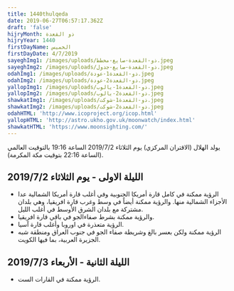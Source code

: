 ```yaml
---
title: 1440thulqeda
date: 2019-06-27T06:57:17.362Z
draft: 'false'
hijryMonth: ذو القعدة
hijryYear: 1440
firstDayName: الخميس
firstDayDate: 4/7/2019
sayeghImg1: /images/uploads/ذو-القعدة-صايغ-مخطط.jpeg
sayeghImg2: /images/uploads/ذو-القعدة-صايغ-جدول.jpeg
odahImg1: /images/uploads/ذو-القعدة1-عودة.jpeg
odahImg2: /images/uploads/ذو-القعدة2-عودة.jpeg
yallopImg1: /images/uploads/ذو-القعدة1-يالوب.jpeg
yallopImg2: /images/uploads/ذو-القعدة2-يالوب.jpeg
shawkatImg1: /images/uploads/ذو-القعدة1-شوكت.jpeg
shawkatImg2: /images/uploads/ذو-القعدة2-شوكت.jpeg
odahHTML: 'http://www.icoproject.org/icop.html'
yallopHTML: 'http://astro.ukho.gov.uk/moonwatch/index.html'
shawkatHTML: 'https://www.moonsighting.com/'
---
```

يولد الهلال (الاقتران المركزي) يوم الثلاثاء 2019/7/2 الساعة 19:16 بالتوقيت العالمي (الساعة 22:16 بتوقيت مكة المكرمة).

## الليلة الاولى - يوم الثلاثاء 2019/7/2

* الرؤية ممكنة في كامل قارة أمريكا الجنوبية وفي أغلب قارة أمريكا الشمالية عدا الأجزاء الشمالية منها. والرؤية ممكنة أيضاً في وسط وغرب قارة افريقيا، وهي بلدان مشتركة مع بلدان الشرق الأوسط في أغلب الليل.
* والرؤية ممكنة بشرط صفاءالجو في باقي قارة افريقيا.
* الرؤية متعذرة في اوروبا وأغلب قارة آسيا.
* الرؤية ممكنة ولكن بعسر بالغ وشريطة صفاء الجو في جنوب العراق ومنطقة شبه الجزيرة العربية، بما فيها الكويت.

## الليلة الثانية - الأربعاء 2019/7/3

* الرؤية ممكنة في القارات الست.
